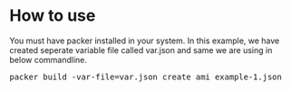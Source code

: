 <h1>How to use</h1>
You must have packer installed in your system.
In this example, we have created seperate variable file called var.json and same we are using in below commandline.

<pre>
packer build -var-file=var.json create_ami_example-1.json
</pre>
